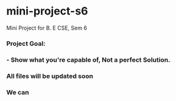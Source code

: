 # mini-project-s6
Mini Project for B. E CSE, Sem 6

### Project Goal:
### - Show what you're capable of, Not a perfect Solution.

### All files will be updated soon
### We can
